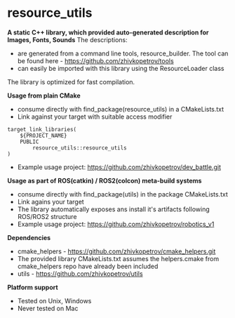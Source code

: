 # resource_utils

**A static C++ library, which provided auto-generated description for Images, Fonts, Sounds**
The descriptions:
- are generated from a command line tools, resource_builder.
The tool can be found here - https://github.com/zhivkopetrov/tools
- can easily be imported with this library using the ResourceLoader class 

The library is optimized for fast compilation.


**Usage from plain CMake**
- consume directly with find_package(resource_utils) in a CMakeLists.txt
- Link against your target with suitable access modifier
```
target_link_libraries(
    ${PROJECT_NAME} 
    PUBLIC
        resource_utils::resource_utils
)
```
- Example usage project: https://github.com/zhivkopetrov/dev_battle.git


**Usage as part of ROS(catkin) / ROS2(colcon) meta-build systems**
- consume directly with find_package(utils) in the package CMakeLists.txt
- Link agains your target
- The library automatically exposes ans install it's artifacts following ROS/ROS2 structure
- Example usage project: https://github.com/zhivkopetrov/robotics_v1


**Dependencies**
- cmake_helpers - https://github.com/zhivkopetrov/cmake_helpers.git
- The provided library CMakeLists.txt assumes the helpers.cmake from cmake_helpers repo have already been included
- utils - https://github.com/zhivkopetrov/utils


**Platform support**
- Tested on Unix, Windows
- Never tested on Mac